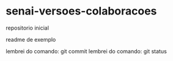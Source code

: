 # senai-versoes-colaboracoes
repositorio inicial 

readme de exemplo

lembrei do comando: git commit
lembrei do comando: git status
